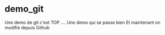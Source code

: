 # demo_git
Une demo de git
c'est TOP ....
Une demo qui se passe bien
Et maintenant on modifie depuis Github
